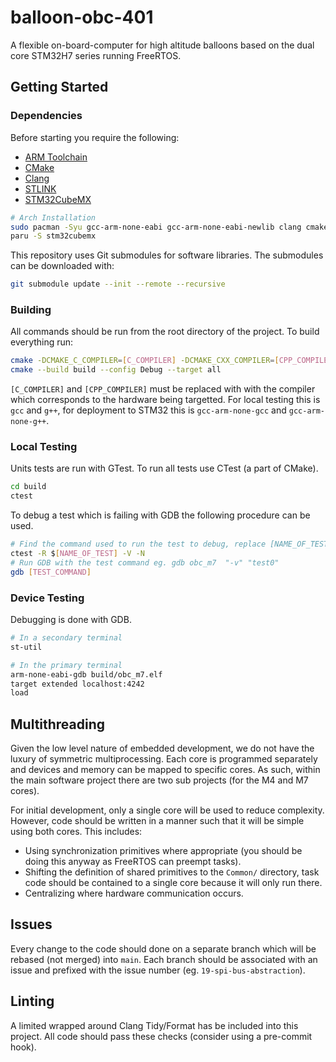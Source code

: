 # balloon-obc-401
A flexible on-board-computer for high altitude balloons based on the dual core STM32H7 series running FreeRTOS.

## Getting Started
### Dependencies
Before starting you require the following:
- [ARM Toolchain](https://developer.arm.com/downloads/-/arm-gnu-toolchain-downloads)
- [CMake](https://cmake.org/download/)
- [Clang](https://releases.llvm.org/download.html)
- [STLINK](https://github.com/stlink-org/stlink)
- [STM32CubeMX](https://www.st.com/content/st_com/en/stm32cubemx.html)

```sh
# Arch Installation
sudo pacman -Syu gcc-arm-none-eabi gcc-arm-none-eabi-newlib clang cmake stlink
paru -S stm32cubemx
```

This repository uses Git submodules for software libraries. The submodules can be downloaded with:
```sh
git submodule update --init --remote --recursive
```

### Building
All commands should be run from the root directory of the project. To build everything run:
```sh
cmake -DCMAKE_C_COMPILER=[C_COMPILER] -DCMAKE_CXX_COMPILER=[CPP_COMPILER] -Bbuild .
cmake --build build --config Debug --target all
```
`[C_COMPILER]` and `[CPP_COMPILER]` must be replaced with with the compiler which corresponds to the hardware being targetted. For local testing this is `gcc` and `g++`, for deployment to STM32 this is `gcc-arm-none-gcc` and `gcc-arm-none-g++`.

### Local Testing
Units tests are run with GTest. To run all tests use CTest (a part of CMake).
```sh
cd build
ctest
```

To debug a test which is failing with GDB the following procedure can be used.
```sh
# Find the command used to run the test to debug, replace [NAME_OF_TEST] with the name or a regex with matches it
ctest -R $[NAME_OF_TEST] -V -N
# Run GDB with the test command eg. gdb obc_m7  "-v" "test0"
gdb [TEST_COMMAND]
```

### Device Testing
Debugging is done with GDB.
```sh
# In a secondary terminal
st-util

# In the primary terminal
arm-none-eabi-gdb build/obc_m7.elf
target extended localhost:4242
load
```

## Multithreading
Given the low level nature of embedded development, we do not have the luxury of symmetric multiprocessing.
Each core is programmed separately and devices and memory can be mapped to specific cores. As such, within the main software project there are two sub projects (for the M4 and M7 cores).

For initial development, only a single core will be used to reduce complexity. However, code should be written in a manner such that it will be simple using both cores. This includes:
 - Using synchronization primitives where appropriate (you should be doing this anyway as FreeRTOS can preempt tasks).
 - Shifting the definition of shared primitives to the `Common/` directory, task code should be contained to a single core because it will only run there.
 - Centralizing where hardware communication occurs.

## Issues
Every change to the code should done on a separate branch which will be rebased (not merged) into `main`. Each branch should be associated with an issue and prefixed with the issue number (eg. `19-spi-bus-abstraction`).

## Linting
A limited wrapped around Clang Tidy/Format has be included into this project.
All code should pass these checks (consider using a pre-commit hook).
